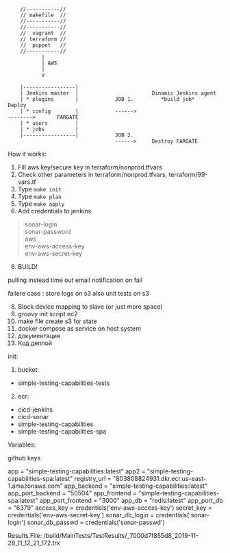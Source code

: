 
        //-----------//
        // makefile  //
        //-----------//
        //-----------//
        //  vagrant  //
        // terraform //
        //  puppet   //
        //-----------//
               | 
               | AWS
               | 
               V
            
        |-----------------|
        | Jenkins master  |                        Dinamic Jenkins agent                               
        | * plugins       |            JOB 1.         *build job*                    Deploy       
        | * config        |            ------>                                       -------->       FARGATE
        | * users         |
        | * jobs          |
        |-----------------|            JOB 2.
                                       ------>     Destroy FARGATE


How it works:
1. Fill aws key/secure key in  terraform/nonprod.tfvars
2. Check other parameters in terraform/nonprod.tfvars, terraform/99-vars.tf
2. Type `make init`
3. Type `make plan`
4. Type `make apply`
5. Add credentials to jenkins
> sonar-login<br/>
> sonar-password<br/>
> aws<br/>
> env-aws-access-key<br/>
> env-aws-secret-key<br/>
6. BUILD! 



<!-- > 1. Create ECR in 00-terraform<br/> -->
<!-- > 4. Pipeline: artifact to s3 (assume role to ec2?) > 01-terraform<br/> -->
<!-- 3. create s3 for tests result -->
<!-- 12. Результаты тестов в файл на с3 -->
<!-- 1. make file create ecr -->
<!-- 3. make file docker build && push to ecr (means JENKINS) -->
<!-- 5. attach role to instance -->
<!-- 6. pull docker image -->
<!-- 7. кондишон исполнения нул ресурса -->
<!-- 9. тригерить один за одним паййплайны -->
<!-- 11. ввынести юай / апи тесты в дженкинс (не контейнер) (установить дотнет) -->
<!-- 13. в косоле дженкинса тоже все логи -->
<!-- 14. одну кнопку -->
<!-- 16. сонаркуб -->
<!-- 19. сонаркуб в пайплайн -->
<!-- 18. add 00000 to sg application -->
<!-- 9. role for slave -->
<!-- 10. ДНС для фаргейт -->
<!-- change subnet in config.xml -->
<!-- sonar hide credentials -->
<!-- 1st-pipeline Aproove for destroy -->
<!-- sonar revisia versia of build -->
<!-- link to sonar result from pipeline -->
<!-- UI automated test instead of this -->
<!-- release dynamic env instead of this -->
<!-- faild scenario + -->
<!-- 2 errors -->
<!-- sonar route 53 + pipelineoutput -->
pulling instead time out
email notification on fail

failere case : store logs on s3 also
unit tests on s3
<!-- run sonar in parallel -->
<!-- 2 cases: sucsesfull and disaster -->
<!-- Фаргейт запустить -->
8. Block device mapping to slave (or just more space)
19. groovy init script ec2
2. make file create s3 for state
4. docker compose as service on host system
15. документация
17. Код деплой


init:
1. bucket: 
- simple-testing-capabilities-tests
2. ecr:
- cicd-jenkins
- cicd-sonar
- simple-testing-capabilities
- simple-testing-capabilities-spa


Variables:

github keys


app = "simple-testing-capabilities:latest"
app2 = "simple-testing-capabilities-spa:latest"
registry_url = "803808824931.dkr.ecr.us-east-1.amazonaws.com"
app_backend = "simple-testing-capabilities:latest"
app_port_backend = "50504"
app_frontend = "simple-testing-capabilities-spa:latest"
app_port_frontend = "3000"
app_db = "redis:latest"
app_port_db = "6379"
access_key = credentials('env-aws-access-key')
secret_key = credentials('env-aws-secret-key')
sonar_db_login = credentials('sonar-login')
sonar_db_passwd = credentials('sonar-passwd')


Results File: /build/MainTests/TestResults/_7000d7f855d8_2019-11-28_11_12_21_172.trx

